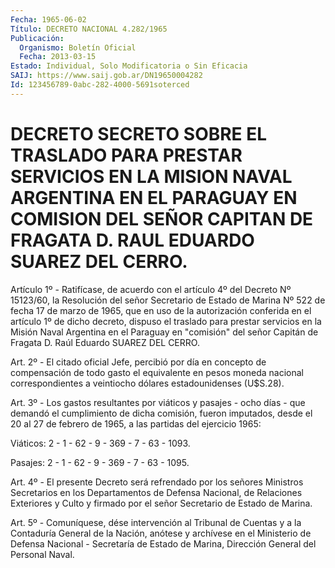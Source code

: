 ```yaml
---
Fecha: 1965-06-02
Título: DECRETO NACIONAL 4.282/1965
Publicación:
  Organismo: Boletín Oficial
  Fecha: 2013-03-15
Estado: Individual, Solo Modificatoria o Sin Eficacia
SAIJ: https://www.saij.gob.ar/DN19650004282
Id: 123456789-0abc-282-4000-5691soterced
---
```

# DECRETO SECRETO SOBRE EL TRASLADO PARA PRESTAR SERVICIOS EN LA MISION NAVAL ARGENTINA EN EL PARAGUAY EN COMISION DEL SEÑOR CAPITAN DE FRAGATA D. RAUL EDUARDO SUAREZ DEL CERRO.

<a id="1"></a>
Artículo 1º - Ratifícase, de acuerdo con el artículo 4º del Decreto Nº 15123/60, la Resolución del señor Secretario de Estado de Marina Nº 522 de fecha 17 de marzo de 1965, que en uso de la autorización conferida en el artículo 1º de dicho decreto, dispuso el traslado para prestar servicios en la Misión Naval Argentina en el Paraguay en "comisión" del señor Capitán de Fragata D. Raúl Eduardo SUAREZ DEL CERRO.

<a id="2"></a>
Art. 2º - El citado oficial Jefe, percibió por día en concepto de compensación de todo gasto el equivalente en pesos moneda nacional correspondientes a veintiocho dólares estadounidenses (U$S.28).

<a id="3"></a>
Art. 3º - Los gastos resultantes por viáticos y pasajes - ocho días - que demandó el cumplimiento de dicha comisión, fueron imputados, desde el 20 al 27 de febrero de 1965, a las partidas del ejercicio 1965:

Viáticos: 2 - 1 - 62 - 9 - 369 - 7 - 63 - 1093.

Pasajes: 2 - 1 - 62 - 9 - 369 - 7 - 63 - 1095.

<a id="4"></a>
Art. 4º - El presente Decreto será refrendado por los señores Ministros Secretarios en los Departamentos de Defensa Nacional, de Relaciones Exteriores y Culto y firmado por el señor Secretario de Estado de Marina.

<a id="5"></a>
Art. 5º - Comuníquese, dése intervención al Tribunal de Cuentas y a la Contaduría General de la Nación, anótese y archívese en el Ministerio de Defensa Nacional - Secretaría de Estado de Marina, Dirección General del Personal Naval.